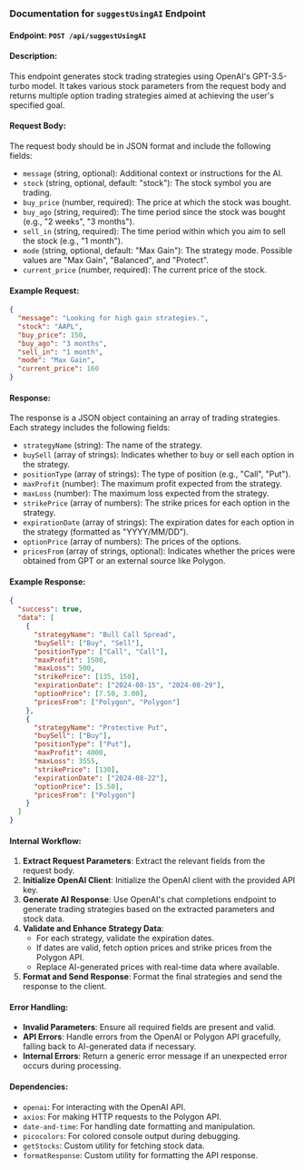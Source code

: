 ### Documentation for `suggestUsingAI` Endpoint

#### Endpoint: `POST /api/suggestUsingAI`

#### Description:
This endpoint generates stock trading strategies using OpenAI's GPT-3.5-turbo model. It takes various stock parameters from the request body and returns multiple option trading strategies aimed at achieving the user's specified goal.

#### Request Body:
The request body should be in JSON format and include the following fields:

- `message` (string, optional): Additional context or instructions for the AI.
- `stock` (string, optional, default: "stock"): The stock symbol you are trading.
- `buy_price` (number, required): The price at which the stock was bought.
- `buy_ago` (string, required): The time period since the stock was bought (e.g., "2 weeks", "3 months").
- `sell_in` (string, required): The time period within which you aim to sell the stock (e.g., "1 month").
- `mode` (string, optional, default: "Max Gain"): The strategy mode. Possible values are "Max Gain", "Balanced", and "Protect".
- `current_price` (number, required): The current price of the stock.

#### Example Request:
```json
{
  "message": "Looking for high gain strategies.",
  "stock": "AAPL",
  "buy_price": 150,
  "buy_ago": "3 months",
  "sell_in": "1 month",
  "mode": "Max Gain",
  "current_price": 160
}
```

#### Response:
The response is a JSON object containing an array of trading strategies. Each strategy includes the following fields:

- `strategyName` (string): The name of the strategy.
- `buySell` (array of strings): Indicates whether to buy or sell each option in the strategy.
- `positionType` (array of strings): The type of position (e.g., "Call", "Put").
- `maxProfit` (number): The maximum profit expected from the strategy.
- `maxLoss` (number): The maximum loss expected from the strategy.
- `strikePrice` (array of numbers): The strike prices for each option in the strategy.
- `expirationDate` (array of strings): The expiration dates for each option in the strategy (formatted as "YYYY/MM/DD").
- `optionPrice` (array of numbers): The prices of the options.
- `pricesFrom` (array of strings, optional): Indicates whether the prices were obtained from GPT or an external source like Polygon.

#### Example Response:
```json
{
  "success": true,
  "data": [
    {
      "strategyName": "Bull Call Spread",
      "buySell": ["Buy", "Sell"],
      "positionType": ["Call", "Call"],
      "maxProfit": 1500,
      "maxLoss": 500,
      "strikePrice": [135, 150],
      "expirationDate": ["2024-08-15", "2024-08-29"],
      "optionPrice": [7.50, 3.00],
      "pricesFrom": ["Polygon", "Polygon"]
    },
    {
      "strategyName": "Protective Put",
      "buySell": ["Buy"],
      "positionType": ["Put"],
      "maxProfit": 4000,
      "maxLoss": 3555,
      "strikePrice": [130],
      "expirationDate": ["2024-08-22"],
      "optionPrice": [5.50],
      "pricesFrom": ["Polygon"]
    }
  ]
}
```

#### Internal Workflow:
1. **Extract Request Parameters**: Extract the relevant fields from the request body.
2. **Initialize OpenAI Client**: Initialize the OpenAI client with the provided API key.
3. **Generate AI Response**: Use OpenAI's chat completions endpoint to generate trading strategies based on the extracted parameters and stock data.
4. **Validate and Enhance Strategy Data**:
    - For each strategy, validate the expiration dates.
    - If dates are valid, fetch option prices and strike prices from the Polygon API.
    - Replace AI-generated prices with real-time data where available.
5. **Format and Send Response**: Format the final strategies and send the response to the client.

#### Error Handling:
- **Invalid Parameters**: Ensure all required fields are present and valid.
- **API Errors**: Handle errors from the OpenAI or Polygon API gracefully, falling back to AI-generated data if necessary.
- **Internal Errors**: Return a generic error message if an unexpected error occurs during processing.

#### Dependencies:
- `openai`: For interacting with the OpenAI API.
- `axios`: For making HTTP requests to the Polygon API.
- `date-and-time`: For handling date formatting and manipulation.
- `picocolors`: For colored console output during debugging.
- `getStocks`: Custom utility for fetching stock data.
- `formatResponse`: Custom utility for formatting the API response.